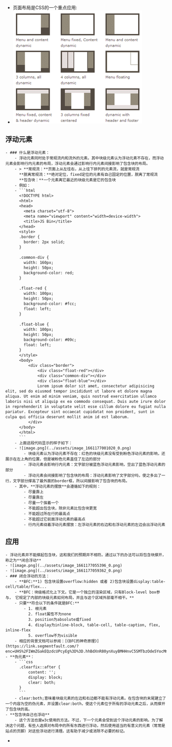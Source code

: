 - 页面布局是CSS的一个重点应用:
- ![image.png](../assets/image_1661176581994_0.png)
## 浮动元素
	- ### 什么是浮动元素：
		- 浮动元素同时处于常规流内和流外的元素。其中块级元素认为浮动元素不存在，而浮动元素会影响行内元素的布局，浮动元素会通过影响行内元素间接影响了包含块的布局。
		- > **常规流：**页面上从左往右，从上往下排列的元素流，就是常规流
		  **脱离常规流：**绝对定位，fixed定位的元素有自己固定的位置，脱离了常规流
		  **包含块：**一个元素离它最近的块级元素是它的包含块
		- 例如：
		- ```html
		  <!DOCTYPE html>
		  <html>
		  <head>
		    <meta charset="utf-8">
		    <meta name="viewport" content="width=device-width">
		    <title>JS Bin</title>
		  </head>
		  <style>
		  .border {
		    border: 2px solid;
		  }
		  
		  .common-div {
		    width: 160px;
		    height: 50px;
		    background-color: red;
		  }
		  
		  .float-red {
		    width: 100px;
		    height: 50px;
		    background-color: #fcc;
		    float: left;
		  }
		  
		  .float-blue {
		    width: 100px;
		    height: 50px;
		    background-color: #09c;
		    float: left;
		  }
		  </style>
		  <body>
		      <div class="border">
		          <div class="float-red"></div>
		          <div class="common-div"></div>
		          <div class="float-blue"></div>
		          Lorem ipsum dolor sit amet, consectetur adipisicing elit, sed do eiusmod tempor incididunt ut labore et dolore magna aliqua. Ut enim ad minim veniam, quis nostrud exercitation ullamco laboris nisi ut aliquip ex ea commodo consequat. Duis aute irure dolor in reprehenderit in voluptate velit esse cillum dolore eu fugiat nulla pariatur. Excepteur sint occaecat cupidatat non proident, sunt in culpa qui officia deserunt mollit anim id est laborum.
		      </div>
		  </body>
		  </html>
		  ```
		- 上面这段代码显示的样子如下：
		- ![image.png](../assets/image_1661177001020_0.png)
			- 块级元素认为浮动元素不存在：红色的块级元素没有受到粉色浮动元素的影响，还展示在左上角的位置，但是被粉色元素盖住了左边的部分
			- 浮动元素会影响行内元素：文字部分被蓝色浮动元素影响，空出了蓝色浮动元素的部分
			- 浮动元素会间接影响了包含块的布局：浮动元素影响了文字部分吗，使之多出了一行，文字部分撑高了最外面的border框，所以间接影响了包含块的布局。
		- 其中，**浮动元素的摆放**会遵循如下的规则：
			- 尽量靠上
			- 尽量靠左
			- 尽量一个挨着一个
			- 不能超出包含块，除非元素比包含块更宽
			- 不能超过所在行的最高点
			- 不能超过它前面浮动元素的最高点
			- 行内元素绕着浮动元素摆放：左浮动元素的右边和右浮动元素的左边会出浮动元素
## 应用
	- 浮动元素并不能撑起包含块，这和我们的预期并不相符。通过以下的办法可以将包含块撑开，称之为**闭合浮动**
	- ![image.png](../assets/image_1661177055396_0.png)
	- ![image.png](../assets/image_1661177059362_0.png)
	- ### 闭合浮动的方法：
		- **BFC:**1) 包含块设置overflow:hidden 或者 2)包含块设置display:table-cell/table/flex...
		- **BFC：块级格式化上下文。它是一个独立的渲染区域，只有Block-level box参与， 它规定了内部的块级元素如何布局，并且与这个区域外部毫不相干。**
		- 只要**符合以下的条件就是BFC:**
			- 1. 根元素
			  2. float属性不为none
			  3. position为absolute或fixed
			  4. display为inline-block, table-cell, table-caption, flex, inline-flex
			  5. overflow不为visible
		- 相应的背景文档可以参阅：[《BFC的神奇原理》](https://link.segmentfault.com/?enc=UHS%2FIWmZGakEQzdcUPcyEg%3D%3D.hhBdXnR80ynXuyBMHHnvC5SMTbzOde5YocMmoKx%2FQFyhYwEjWh79ztFm8ZPOUcSQzIhsR6s577rDs5irhEo6usd4OMkrdhUkSGMobABpVpg%3D)
	- **伪元素**：
		- ```css
		  .clearfix::after {
		      content: '';
		      display: block;
		      clear: both;    
		  }
		  ```
		- clear:both;意味着块级元素的左边和右边都不能有浮动元素。在包含块的末尾建立了一个内容为空的伪元素，并设置clear:both，使这个元素位于所有的浮动元素之后，从而撑开了包含块的高。
	- **包含块自己也浮动**
		- 这个方法也是w3c使用的方法。不过，下一个元素会受到这个浮动元素的影响。为了解决这个问题，有些人选择对布局中的所有东西进行浮动，然后使用适当的有意义的元素（常常是站点的页脚）对这些浮动进行清理。这有助于减少或消除不必要的标记。
-